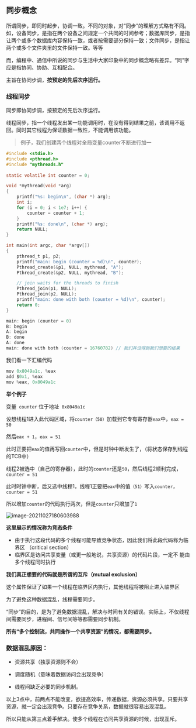 ## 同步概念

所谓同步，即同时起步，协调一致。不同的对象，对“同步”的理解方式略有不同。如，设备同步，是指在两个设备之间规定一个共同的时间参考；数据库同步，是指让两个或多个数据库内容保持一致，或者按需要部分保持一致；文件同步，是指让两个或多个文件夹里的文件保持一致。等等

而，编程中、通信中所说的同步与生活中大家印象中的同步概念略有差异。“同”字应是指协同、协助、互相配合。

主旨在协同步调，**按预定的先后次序运行。**

### 线程同步

同步即协同步调，按预定的先后次序运行。

线程同步，指一个线程发出某一功能调用时，在没有得到结果之前，该调用不返回。同时其它线程为保证数据一致性，不能调用该功能。

> 例子，我们创建两个线程对全局变量counter不断进行加一

```C
#include <stdio.h> 
#include <pthread.h> 
#include "mythreads.h" 
 
static volatile int counter = 0; 

void *mythread(void *arg) 
{ 
 	printf("%s: begin\n", (char *) arg); 
 	int i; 
 	for (i = 0; i < 1e7; i++) { 
 		counter = counter + 1; 
 	} 
 	printf("%s: done\n", (char *) arg); 
 	return NULL; 
} 

int main(int argc, char *argv[]) 
{ 
    pthread_t p1, p2; 
    printf("main: begin (counter = %d)\n", counter); 
    Pthread_create(&p1, NULL, mythread, "A"); 
    Pthread_create(&p2, NULL, mythread, "B"); 

    // join waits for the threads to finish 
    Pthread_join(p1, NULL); 
    Pthread_join(p2, NULL); 
    printf("main: done with both (counter = %d)\n", counter); 
    return 0; 
}
```

```C
main: begin (counter = 0)
B: begin
A: begin
B: done
A: done
main: done with both (counter = 16760782) // 我们并没得到我们想要的结果
```

我们看一下汇编代码

```C
mov 0x8049a1c, %eax 
add $0x1, %eax 
mov %eax, 0x8049a1c 
```

**举个例子**

变量` counter` 位于地址` 0x8049a1c`

设想线程1进入此代码区域，将`counter（50）`加载到它专有寄存器`eax`中，`eax = 50`

然后`eax + 1`，`eax = 51`

此时正要把`eax`的值再写回`counter`中，但是时钟中断发生了，（将状态保存到线程的TCB中）

线程2被选中（自己的寄存器），此时的`counter`还是`50`，然后线程2顺利完成，`counter = 51`

此时时钟中断，后又选中线程1，线程1正要把`eax`中的值`（51）`写入`counter`，`counter = 51`

所以增加`counter`的代码执行两次，但是`counter`只增加了`1`

![image-20211027180603988](https://syz-picture.oss-cn-shenzhen.aliyuncs.com/image-20211027180603988.png)

**这里展示的情况称为竞态条件**

- 由于执行这段代码的多个线程可能导致竞争状态，因此我们将此段代码称为临界区 （critical section）
- 临界区是访问共享变量（或更一般地说，共享资源）的代码片段，一定不 能由多个线程同时执行

**我们真正想要的代码就是所谓的互斥（mutual exclusion）**

这个属性保证了如果一个线程在临界区内执行，其他线程将被阻止进入临界区

为了避免这种数据混乱，线程需要同步。

“同步”的目的，是为了避免数据混乱，解决与时间有关的错误。实际上，不仅线程间需要同步，进程间、信号间等等都需要同步机制。

**所有“多个控制流，共同操作一个共享资源”的情况，都需要同步。**

### 数据混乱原因：

- 资源共享（独享资源则不会）    

- 调度随机（意味着数据访问会出现竞争）  

- 线程间缺乏必要的同步机制。

以上3点中，前两点不能改变，欲提高效率，传递数据，资源必须共享。只要共享资源，就一定会出现竞争。只要存在竞争关系，数据就很容易出现混乱。

所以只能从第三点着手解决。使多个线程在访问共享资源的时候，出现互斥。